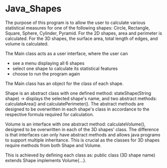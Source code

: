 # Java_Shapes

The purpose of this program is to allow the user to calculate various statistical measures for one of the following shapes: Circle, Rectangle, Square, Sphere, Cylinder, Pyramid. For the 2D shapes, area and perimeter is calculated. For the 3D shapes, the surface area, total length of edges, and volume is calculated.

The Main class acts as a user interface, where the user can
- see a menu displaying all 6 shapes
- select one shape to calculate its statistical features
- choose to run the program again

The Main class has an object for the class of each shape.

Shape is an abstract class with one defined method: stateShape(String shape) -> displays the selected shape's name, and two abstract methods: calculateArea() and calculatePerimeter(). The abstract methods are designed to be overwritten in each shape's class in accordance to the respective formula required for calculation.

Volume is an interface with one abstract method: calculateVolume(), designed to be overwritten in each of the 3D shapes' class. The difference is that interfaces can only have abstract methods and allows java programs to support multiple inheritance. This is crucial as the classes for 3D shapes require methods from both Shape and Volume. 

This is achieved by defining each class as: public class (3D shape name) extends Shape implements Volume{...}.
